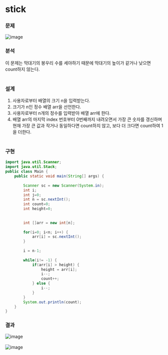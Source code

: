 # stick

### 문제
![image](https://github.com/gkstmdrb/stick/assets/114748816/22e96c34-2427-45d2-a38c-b9ff883ed0a0)
<br>

### 분석
이 문제는 막대기의 봉우리 수를 세야하기 때문에 막대기의 높이가 같거나 낮으면 count하지 않는다.
<br><br>
### 설계
1. 사용자로부터 배열의 크기 n을 입력받는다.
2. 크기가 n인 정수 배열 arr을 선언한다.
3. 사용자로부터 n개의 정수를 입력받아 배열 arr에 한다.
4. 배열 arr의 마지막 index 번호부터 0번째까지 내려오면서 가장 큰 숫자를 갱신하며 <br>
현재 가장 큰 값과 작거나 동일하다면 count하지 않고, 보다 더 크다면 count하여 1을 더한다.
<br><br>
### 구현
``` java
import java.util.Scanner;
import java.util.Stack;
public class Main {
	public static void main(String[] args) {
		
		Scanner sc = new Scanner(System.in);
		int i;
		int j=0;
		int n = sc.nextInt();
		int count=0;
		int height=0;
		
		
		int []arr = new int[n];
		        
		for(i=0; i<n; i++) {
			arr[i] = sc.nextInt();
		}
		
		i = n-1;
		
		while(i!= -1) {
			if(arr[i] > height) {
				height = arr[i];
				i--;
				count++;
			} else {
				i--;
			}
		}
		System.out.println(count);
	}	
}
```

### 결과
![image](https://github.com/gkstmdrb/stick/assets/114748816/be897e9d-1204-4cf7-a1cb-63705247bcbe)
<br><br>
![image](https://github.com/gkstmdrb/stick/assets/114748816/3a3f16da-2bb9-45a0-a1cc-fb92183b099c)

